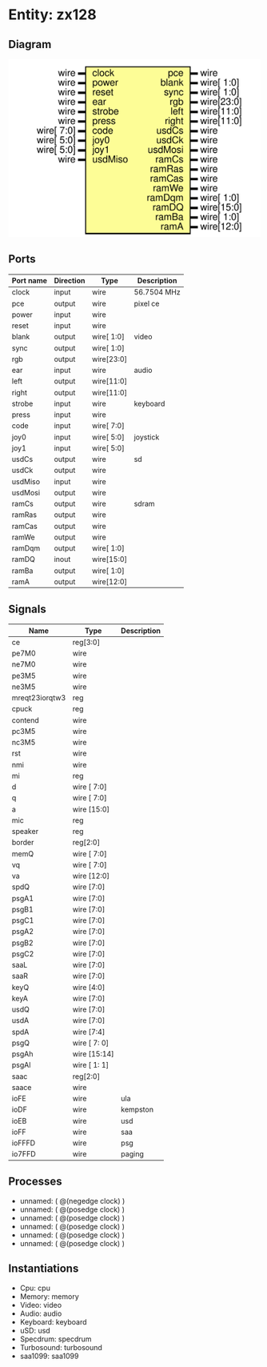 # Entity: zx128

## Diagram

![Diagram](zx128.svg "Diagram")
## Ports

| Port name | Direction | Type       | Description |
| --------- | --------- | ---------- | ----------- |
| clock     | input     | wire       | 56.7504 MHz |
| pce       | output    | wire       | pixel ce    |
| power     | input     | wire       |             |
| reset     | input     | wire       |             |
| blank     | output    | wire[ 1:0] | video       |
| sync      | output    | wire[ 1:0] |             |
| rgb       | output    | wire[23:0] |             |
| ear       | input     | wire       | audio       |
| left      | output    | wire[11:0] |             |
| right     | output    | wire[11:0] |             |
| strobe    | input     | wire       | keyboard    |
| press     | input     | wire       |             |
| code      | input     | wire[ 7:0] |             |
| joy0      | input     | wire[ 5:0] | joystick    |
| joy1      | input     | wire[ 5:0] |             |
| usdCs     | output    | wire       | sd          |
| usdCk     | output    | wire       |             |
| usdMiso   | input     | wire       |             |
| usdMosi   | output    | wire       |             |
| ramCs     | output    | wire       | sdram       |
| ramRas    | output    | wire       |             |
| ramCas    | output    | wire       |             |
| ramWe     | output    | wire       |             |
| ramDqm    | output    | wire[ 1:0] |             |
| ramDQ     | inout     | wire[15:0] |             |
| ramBa     | output    | wire[ 1:0] |             |
| ramA      | output    | wire[12:0] |             |
## Signals

| Name           | Type         | Description |
| -------------- | ------------ | ----------- |
| ce             | reg[3:0]     |             |
| pe7M0          | wire         |             |
| ne7M0          | wire         |             |
| pe3M5          | wire         |             |
| ne3M5          | wire         |             |
| mreqt23iorqtw3 | reg          |             |
| cpuck          | reg          |             |
| contend        | wire         |             |
| pc3M5          | wire         |             |
| nc3M5          | wire         |             |
| rst            | wire         |             |
| nmi            | wire         |             |
| mi             | reg          |             |
| d              | wire [ 7:0]  |             |
| q              | wire [ 7:0]  |             |
| a              | wire [15:0]  |             |
| mic            | reg          |             |
| speaker        | reg          |             |
| border         | reg[2:0]     |             |
| memQ           | wire [ 7:0]  |             |
| vq             | wire [ 7:0]  |             |
| va             | wire [12:0]  |             |
| spdQ           | wire [7:0]   |             |
| psgA1          | wire [7:0]   |             |
| psgB1          | wire [7:0]   |             |
| psgC1          | wire [7:0]   |             |
| psgA2          | wire [7:0]   |             |
| psgB2          | wire [7:0]   |             |
| psgC2          | wire [7:0]   |             |
| saaL           | wire [7:0]   |             |
| saaR           | wire [7:0]   |             |
| keyQ           | wire [4:0]   |             |
| keyA           | wire [7:0]   |             |
| usdQ           | wire [7:0]   |             |
| usdA           | wire [7:0]   |             |
| spdA           | wire [7:4]   |             |
| psgQ           | wire [ 7: 0] |             |
| psgAh          | wire [15:14] |             |
| psgAl          | wire [ 1: 1] |             |
| saac           | reg[2:0]     |             |
| saace          | wire         |             |
| ioFE           | wire         | ula         |
| ioDF           | wire         | kempston    |
| ioEB           | wire         | usd         |
| ioFF           | wire         | saa         |
| ioFFFD         | wire         | psg         |
| io7FFD         | wire         | paging      |
## Processes
- unnamed: ( @(negedge clock) )
- unnamed: ( @(posedge clock) )
- unnamed: ( @(posedge clock) )
- unnamed: ( @(posedge clock) )
- unnamed: ( @(posedge clock) )
- unnamed: ( @(posedge clock) )
## Instantiations

- Cpu: cpu
- Memory: memory
- Video: video
- Audio: audio
- Keyboard: keyboard
- uSD: usd
- Specdrum: specdrum
- Turbosound: turbosound
- saa1099: saa1099
